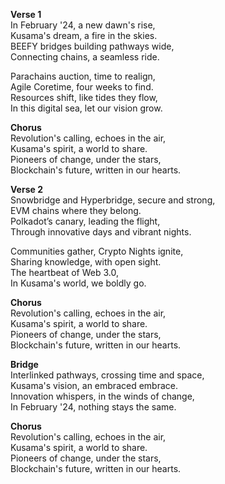 **Verse 1**  
In February '24, a new dawn's rise,  
Kusama's dream, a fire in the skies.  
BEEFY bridges building pathways wide,  
Connecting chains, a seamless ride.  

Parachains auction, time to realign,  
Agile Coretime, four weeks to find.  
Resources shift, like tides they flow,  
In this digital sea, let our vision grow.  

**Chorus**  
Revolution's calling, echoes in the air,  
Kusama's spirit, a world to share.  
Pioneers of change, under the stars,  
Blockchain's future, written in our hearts.  

**Verse 2**  
Snowbridge and Hyperbridge, secure and strong,  
EVM chains where they belong.  
Polkadot’s canary, leading the flight,  
Through innovative days and vibrant nights.  

Communities gather, Crypto Nights ignite,  
Sharing knowledge, with open sight.  
The heartbeat of Web 3.0,  
In Kusama's world, we boldly go.  

**Chorus**  
Revolution's calling, echoes in the air,  
Kusama's spirit, a world to share.  
Pioneers of change, under the stars,  
Blockchain's future, written in our hearts.  

**Bridge**  
Interlinked pathways, crossing time and space,  
Kusama's vision, an embraced embrace.  
Innovation whispers, in the winds of change,  
In February '24, nothing stays the same.  

**Chorus**  
Revolution's calling, echoes in the air,  
Kusama's spirit, a world to share.  
Pioneers of change, under the stars,  
Blockchain's future, written in our hearts.  